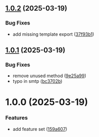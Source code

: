 ## [1.0.2](https://github.com/Careville/nestjs-mailer/compare/v1.0.1...v1.0.2) (2025-03-19)


### Bug Fixes

* add missing template export ([37f93b1](https://github.com/Careville/nestjs-mailer/commit/37f93b19734429b768b550cc569dd8de6220042a))

## [1.0.1](https://github.com/Careville/nestjs-mailer/compare/v1.0.0...v1.0.1) (2025-03-19)


### Bug Fixes

* remove unused method ([9e25a99](https://github.com/Careville/nestjs-mailer/commit/9e25a99bc40549c7908ae254fc2ecbd2dc77c9e3))
* typo in smtp ([bc3702b](https://github.com/Careville/nestjs-mailer/commit/bc3702b7c5f239ba32e805bf307cbd04bee3a0f1))

# 1.0.0 (2025-03-19)


### Features

* add feature set ([159a607](https://github.com/Careville/nestjs-mailer/commit/159a607ead4a6e4ab010f23594ba5730d0c253df))
